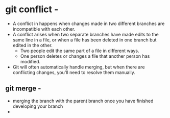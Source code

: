# git conflict -
- A conflict in happens when changes made in two different branches are incompatible with each other.
- A conflict arises when two separate branches have made edits to the same line in a file, or when a file has been deleted in one branch but edited in the other.
  - Two people edit the same part of a file in different ways.
  - One person deletes or changes a file that another person has modified.
- Git will often automatically handle merging, but when there are conflicting changes, you'll need to resolve them manually.

## git merge -
- merging the branch with the parent branch once you have finished developing your branch
- 
